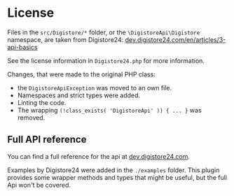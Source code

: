 # License

Files in the `src/Digistore/*` folder, or the `\DigistoreApi\Digistore` namespace, are taken from Digistore24: [dev.digistore24.com/en/articles/3-api-basics](https://dev.digistore24.com/en/articles/3-api-basics)

See the license information in `Digistore24.php` for more information. 

Changes, that were made to the original PHP class: 
* the `DigistoreApiException` was moved to an own file. 
* Namespaces and strict types were added. 
* Linting the code. 
* The wrapping `(!class_exists( 'DigistoreApi' )) { ... }` was removed. 

## Full API reference

You can find a full reference for the api at [dev.digistore24.com](https://dev.digistore24.com/en/articles/3-api-basics). 

Examples by Digistore24 were added in the `./examples` folder. This plugin provides some wrapper methods and types that might be useful, but the full Api won't be covered. 
